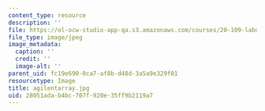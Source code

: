```yaml
---
content_type: resource
description: ''
file: https://ol-ocw-studio-app-qa.s3.amazonaws.com/courses/20-109-laboratory-fundamentals-in-biological-engineering-fall-2007/28051adab4bc707f920e35ff9b2119a7_agilentarray.jpg
file_type: image/jpeg
image_metadata:
  caption: ''
  credit: ''
  image-alt: ''
parent_uid: fc19e690-0ca7-af8b-d48d-3a5a9e329f01
resourcetype: Image
title: agilentarray.jpg
uid: 28051ada-b4bc-707f-920e-35ff9b2119a7
---
```


